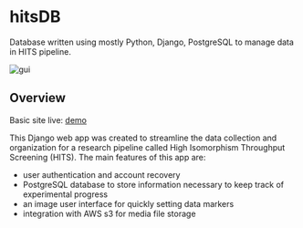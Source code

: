 # hitsDB
Database written using mostly Python, Django, PostgreSQL to manage data in HITS pipeline.

![gui](https://d27i862zg3bohz.cloudfront.net/lj-media/hitsDB_imageGUI.png "gui")

## Overview
Basic site live: [demo](https://hitsdb-demo.herokuapp.com/)

This Django web app was created to streamline the data collection and organization for a research pipeline called High Isomorphism Throughput Screening (HITS). The main features of this app are:
- user authentication and account recovery
- PostgreSQL database to store information necessary to keep track of experimental progress
- an image user interface for quickly setting data markers
- integration with AWS s3 for media file storage
